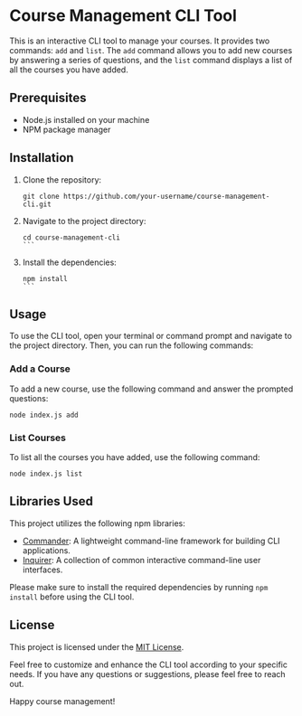 # Course Management CLI Tool

This is an interactive CLI tool to manage your courses. It provides two commands: `add` and `list`. The `add` command allows you to add new courses by answering a series of questions, and the `list` command displays a list of all the courses you have added.

## Prerequisites

- Node.js installed on your machine
- NPM package manager

## Installation

1. Clone the repository:
   ```
   git clone https://github.com/your-username/course-management-cli.git
   ```

2. Navigate to the project directory:
   ````
   cd course-management-cli
   ```

3. Install the dependencies:
   ````
   npm install
   ```

## Usage

To use the CLI tool, open your terminal or command prompt and navigate to the project directory. Then, you can run the following commands:

### Add a Course

To add a new course, use the following command and answer the prompted questions:
```
node index.js add
```

### List Courses

To list all the courses you have added, use the following command:
```
node index.js list
```

## Libraries Used

This project utilizes the following npm libraries:

- [Commander](https://www.npmjs.com/package/commander): A lightweight command-line framework for building CLI applications.
- [Inquirer](https://www.npmjs.com/package/inquirer): A collection of common interactive command-line user interfaces.

Please make sure to install the required dependencies by running `npm install` before using the CLI tool.

## License

This project is licensed under the [MIT License](LICENSE).

Feel free to customize and enhance the CLI tool according to your specific needs. If you have any questions or suggestions, please feel free to reach out.

Happy course management!
